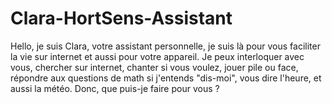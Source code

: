 # Clara-HortSens-Assistant
Hello, je suis Clara, votre assistant personnelle, je suis là pour vous faciliter la vie sur internet et aussi pour votre appareil. Je peux interloquer avec vous, chercher sur internet, chanter si vous voulez, jouer pile ou face, répondre aux questions de math si j'entends "dis-moi", vous dire l'heure, et aussi la météo. Donc, que puis-je faire pour vous ? 

